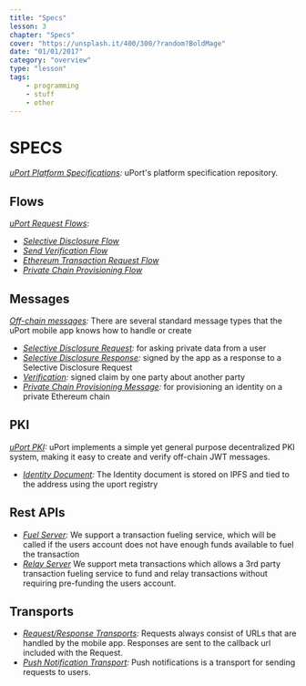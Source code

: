 ```yaml
---
title: "Specs"
lesson: 3
chapter: "Specs"
cover: "https://unsplash.it/400/300/?random?BoldMage"
date: "01/01/2017"
category: "overview"
type: "lesson"
tags:
    - programming
    - stuff
    - other
---
```


# SPECS

 _[uPort Platform Specifications](https://github.com/uport-project/specs):_ uPort's platform specification repository.

## **Flows**
 _[uPort Request Flows](https://github.com/uport-project/specs/blob/develop/flows/index.md):_
 * _[Selective Disclosure Flow](https://github.com/uport-project/specs/tree/develop/flows/selectivedisclosure.md)_
 * _[Send Verification Flow](https://github.com/uport-project/specs/tree/develop/flows/verification.md)_
 * _[Ethereum Transaction Request Flow](https://github.com/uport-project/specs/tree/develop/flows/tx.md)_
 * _[Private Chain Provisioning Flow](https://github.com/uport-project/specs/tree/develop/flows/privatechain.md)_


## **Messages**
 _[Off-chain messages](https://github.com/uport-project/specs/blob/develop/messages/index.md):_ There are several standard message types that the uPort mobile app knows how to handle or create
 * _[Selective Disclosure Request](https://github.com/uport-project/specs/blob/develop/messages/sharereq.md):_ for asking private data from a user
 * _[Selective Disclosure Response](https://github.com/uport-project/specs/blob/develop/messages/shareresp.md):_ signed by the app as a response to a Selective Disclosure Request
 * _[Verification](https://github.com/uport-project/specs/blob/develop/messages/verification.md):_ signed claim by one party about another party
 * _[Private Chain Provisioning Message](https://github.com/uport-project/specs/blob/develop/messages/privatechain.md):_ for provisioning an identity on a private Ethereum chain


## **PKI**
  _[uPort PKI](https://github.com/uport-project/specs/blob/develop/pki/index.md):_ uPort implements a simple yet general purpose decentralized PKI system, making it easy to create and verify off-chain JWT messages.
  * _[Identity Document](https://github.com/uport-project/specs/blob/develop/pki/identitydocument.md):_ The Identity document is stored on IPFS and tied to the address using the uport registry


## **Rest APIs**
  * _[Fuel Server](https://github.com/uport-project/specs/blob/develop/rest-apis/fuel-server.md):_ We support a transaction fueling service, which will be called if the users account does not have enough funds available to fuel the transaction
  * _[Relay Server](https://github.com/uport-project/specs/blob/develop/rest-apis/relay-server.md)_ We support meta transactions which allows a 3rd party transaction fueling service to fund and relay transactions without requiring pre-funding the users account.


## **Transports**
 * _[Request/Response Transports](https://github.com/uport-project/specs/blob/develop/transports/index.md#requestresponse-transports):_ Requests always consist of URLs that are handled by the mobile app. Responses are sent to the callback url included with the Request.
 * _[Push Notification Transport](https://github.com/uport-project/specs/blob/develop/transports/push.md):_ Push notifications is a transport for sending requests to users.
